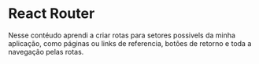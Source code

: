 # React Router

Nesse contéudo aprendi a criar rotas para setores possivels da minha aplicação, como páginas ou links de referencia, botões de retorno e toda a navegação pelas rotas.